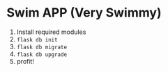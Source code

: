 # Swim APP (Very Swimmy)

1) Install required modules
2) `flask db init`
3) `flask db migrate`
4) `flask db upgrade`
5) profit!